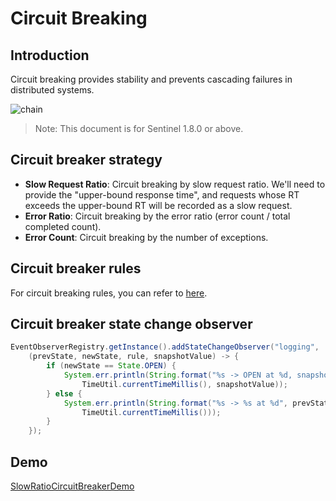 # Circuit Breaking

## Introduction

Circuit breaking provides stability and prevents cascading failures in distributed systems.

![chain](https://user-images.githubusercontent.com/9434884/62410811-cd871680-b61d-11e9-9df7-3ee41c618644.png)

> Note: This document is for Sentinel 1.8.0 or above.

## Circuit breaker strategy

- **Slow Request Ratio**: Circuit breaking by slow request ratio. We'll need to provide the "upper-bound response time", and requests whose RT exceeds the upper-bound RT will be recorded as a slow request.
- **Error Ratio**: Circuit breaking by the error ratio (error count / total completed count).
- **Error Count**: Circuit breaking by the number of exceptions.

## Circuit breaker rules

For circuit breaking rules, you can refer to [here](https://github.com/alibaba/Sentinel/wiki/How-to-Use#circuit-breaking-rules-degraderule).

## Circuit breaker state change observer

```java
EventObserverRegistry.getInstance().addStateChangeObserver("logging",
    (prevState, newState, rule, snapshotValue) -> {
        if (newState == State.OPEN) {
            System.err.println(String.format("%s -> OPEN at %d, snapshotValue=%.2f", prevState.name(),
                TimeUtil.currentTimeMillis(), snapshotValue));
        } else {
            System.err.println(String.format("%s -> %s at %d", prevState.name(), newState.name(),
                TimeUtil.currentTimeMillis()));
        }
    });
```

## Demo

[SlowRatioCircuitBreakerDemo](https://github.com/alibaba/Sentinel/blob/master/sentinel-demo/sentinel-demo-basic/src/main/java/com/alibaba/csp/sentinel/demo/degrade/SlowRatioCircuitBreakerDemo.java)